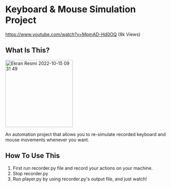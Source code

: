 Keyboard & Mouse Simulation Project
==============================

https://www.youtube.com/watch?v=MpmAD-Hd0OQ (8k Views)

What Is This?
-------------

<img width="211" alt="Ekran Resmi 2022-10-15 09 31 49" src="https://user-images.githubusercontent.com/54773283/195972900-eb12884f-8a45-4a16-8b0d-91e3c2498601.png">

An automation project that allows you to re-simulate recorded keyboard and mouse movements whenever you want.

How To Use This
---------------

1. First run recorder.py file and record your actions on your machine.
2. Stop recorder.py
3. Run player.py by using recorder.py's output file, and just watch!
